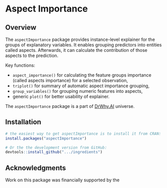 # Aspect Importance

## Overview

The `aspectImportance` package provides instance-level explainer for the groups of explanatory variables. It enables grouping predictors into entities called aspects. Afterwards, it can calculate the contribution of those aspects to the prediction.

Key functions: 

* `aspect_importance()` for calculating the feature groups importance (called aspects importance) for a selected observation, 
* `triplot()` for summary of automatic aspect importance grouping,
* `group_variables()` for grouping numeric features into aspects,
* generic `plot()` for better usability of explainer.

The `aspectImportance` package is a part of [DrWhy.AI](http://DrWhy.AI) universe. 


## Installation

```r
# the easiest way to get aspectImportance is to install it from CRAN:
install.packages("aspectImportance")

# Or the the development version from GitHub:
devtools::install_github(".../ingredients")
```

## Acknowledgments

Work on this package was financially supported by the 
